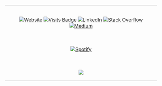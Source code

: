 <table style= "margin-left:auto; margin-right:auto; width:100%">

<td style="text-align:center;"> 

&nbsp; <br>
[![Website](https://img.shields.io/website?down_color=lightgrey&down_message=DOWN&label=TEMIR.DEV&style=for-the-badge&up_color=green&up_message=UP&url=https://dtemir.github.io/)](https://dtemir.github.io/)
[![Visits Badge](http://150.136.57.17:3000/visits/dtemir/dtemir?style=for-the-badge)](https://github.com/dtemir)
[![LinkedIn](https://img.shields.io/badge/LinkedIn-0077B5?style=for-the-badge&logo=linkedin&logoColor=white)](https://www.linkedin.com/in/damirtemir/)
[![Stack Overflow](https://img.shields.io/badge/Stack_Overflow-FE7A16?style=for-the-badge&logo=stack-overflow&logoColor=white)](https://stackoverflow.com/users/13912197/damir-temir)
[![Medium](https://img.shields.io/badge/Medium-12100E?style=for-the-badge&logo=medium&logoColor=white)](https://damirtemir.medium.com/)

</td>

<tr>
<td style="text-align: center;">

&nbsp; <br>
[![Spotify](https://dtemir.vercel.app/api/spotify)](https://open.spotify.com/user/iu8euz0mkxgr32e0e3qbjl7w5)

</td>
</tr>
<td style="text-align: center;">

&nbsp; <br>
<a href="https://github.com/dtemir">
    <img align="center" src="https://github-readme-stats.vercel.app/api?username=dtemir&hide_border=True" />
</a>

</td>
</table> 

[//]: <> (The badges are provided by shield.io)
[//]: <> (The visits badge is provided by https://pufler.dev/sgit-badges/. 
It is nice because it is based on shield.io and can be customized)
[//]: <> (The spotify widget is provided by https://github.com/novatorem and is hosted on Vercel)
